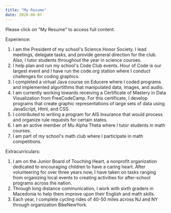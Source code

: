 ```yaml
---
title: "My Resume"
date: 2020-06-07
---
```


Please click on "My Resume" to access full content.

Experience:
1. I am the President of my school's Science Honor Society. I lead meetings, delegate tasks, and provide general direction for the club. Also, I tutor students throughout the year in science courses.
2. I help plan and run my school's Code Club events. Hour of Code is our largest event and I have run the code.org station where I conduct challenges for coding graphics.
3. I completed a virtual Java course on Educere where I coded programs and implemented algortithms that manipulated data, images, and audio.
4. I am currently working towards receiving a Certificate of Mastery in Data Visualization from FreeCodeCamp. For this certificate, I develop programs that create graphic representations of large sets of data using JavaScript, Html, and CSS.
5. I contributed to writing a program for AIS Insurance that would process and organize rule requests for certain states.
6. I am an active member of Mu Alpha Theta where I tutor students in math courses.
7. I am part of my school's math club where I participate in math competitions.

Extracurriculars:
1. I am on the Junior Board of Touching Heart, a nonprofit organization dedicated to encouraging children to have a caring heart. After volunteering for over three years now, I have taken on tasks ranging from organizing local events to creating activities for after-school programs across the nation.
2. Through long distance communication, I work with sixth graders in Macedonia to help them improve upon their English and math skills.
3. Each year, I complete cycling rides of 40-50 miles across NJ and NY through organization BikeNewYork.
